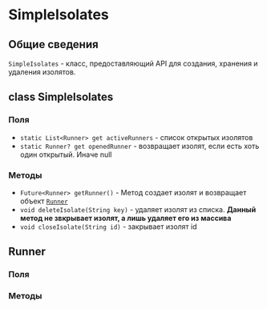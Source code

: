 # SimpleIsolates

## Общие сведения
`SimpleIsolates` - класс, предоставляющий API для создания, хранения и удаления изолятов.

## class SimpleIsolates
### Поля
- `static List<Runner> get activeRunners` - список открытых изолятов
- `static Runner? get openedRunner` - возвращает изолят, если есть хоть один открытый. Иначе null
### Методы
- `Future<Runner> getRunner()` - Метод создает изолят и возвращает объект [`Runner`](#runner)
- `void deleteIsolate(String key)` - удаляет изолят из списка. **Данный метод не звкрывает изолят, а лишь удаляет его из массива**
- `void closeIsolate(String id)` - закрывает изолят id

## Runner
### Поля
### Методы
